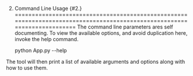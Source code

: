 2. Command Line Usage                                                                                              {#2.}
========================================================================================================================
The command line parameters ares self documenting.  To view the available options, and avoid duplication here, invoke
the help command.

    python App.py --help

The tool will then print a list of available arguments and options along with how to use them.